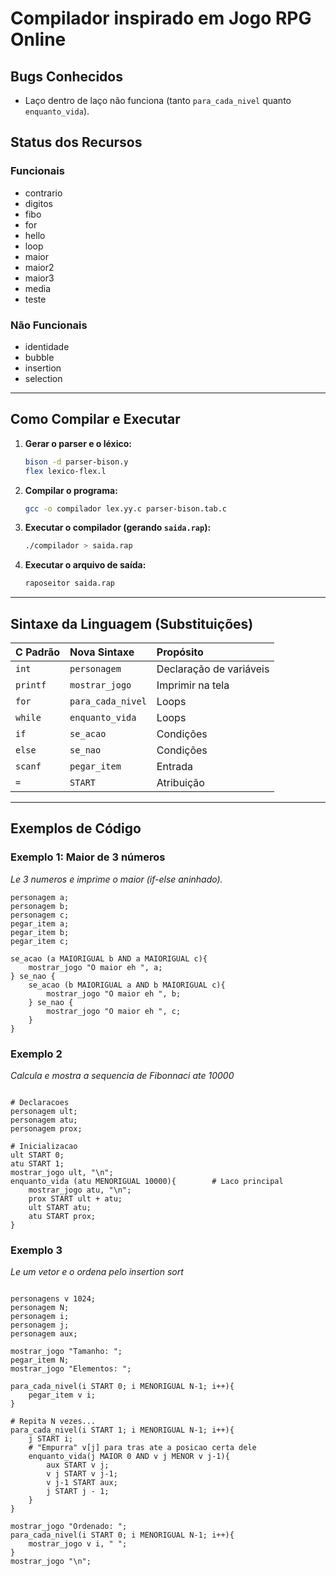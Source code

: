 # Compilador inspirado em Jogo RPG Online

## Bugs Conhecidos
* Laço dentro de laço não funciona (tanto `para_cada_nivel` quanto `enquanto_vida`).


## Status dos Recursos

### Funcionais
* contrario
* digitos
* fibo
* for
* hello
* loop
* maior
* maior2
* maior3
* media
* teste

### Não Funcionais
* identidade
* bubble
* insertion
* selection

---

## Como Compilar e Executar

1.  **Gerar o parser e o léxico:**
    ```bash
    bison -d parser-bison.y
    flex lexico-flex.l
    ```

2.  **Compilar o programa:**
    ```bash
    gcc -o compilador lex.yy.c parser-bison.tab.c
    ```

3.  **Executar o compilador (gerando `saida.rap`):**
    ```bash
    ./compilador > saida.rap
    ```

4.  **Executar o arquivo de saída:**
    ```bash
    raposeitor saida.rap
    ```

---

## Sintaxe da Linguagem (Substituições)

| C Padrão | Nova Sintaxe | Propósito |
| :--- | :--- | :--- |
| `int` | `personagem` | Declaração de variáveis |
| `printf` | `mostrar_jogo` | Imprimir na tela |
| `for` | `para_cada_nivel` | Loops |
| `while` | `enquanto_vida` | Loops |
| `if` | `se_acao` | Condições |
| `else` | `se_nao` | Condições |
| `scanf` | `pegar_item` | Entrada |
| `=` | `START` | Atribuição |

---

## Exemplos de Código

### Exemplo 1: Maior de 3 números
*Le 3 numeros e imprime o maior (if-else aninhado).*

```text
personagem a;
personagem b;
personagem c;
pegar_item a;
pegar_item b;
pegar_item c;

se_acao (a MAIORIGUAL b AND a MAIORIGUAL c){
    mostrar_jogo "O maior eh ", a;
} se_nao {
    se_acao (b MAIORIGUAL a AND b MAIORIGUAL c){
        mostrar_jogo "O maior eh ", b;
    } se_nao {
        mostrar_jogo "O maior eh ", c;
    }
}
```
### Exemplo 2

*Calcula e mostra a sequencia de Fibonnaci ate 10000*

```text

# Declaracoes
personagem ult;
personagem atu;
personagem prox;

# Inicializacao
ult START 0;
atu START 1;
mostrar_jogo ult, "\n";
enquanto_vida (atu MENORIGUAL 10000){        # Laco principal
    mostrar_jogo atu, "\n";
    prox START ult + atu;
    ult START atu;
    atu START prox;
}
```
### Exemplo 3

*Le um vetor e o ordena pelo insertion sort*

```text

personagens v 1024;
personagem N;
personagem i;
personagem j;
personagem aux;

mostrar_jogo "Tamanho: ";
pegar_item N;
mostrar_jogo "Elementos: ";

para_cada_nivel(i START 0; i MENORIGUAL N-1; i++){
    pegar_item v i;
}

# Repita N vezes...
para_cada_nivel(i START 1; i MENORIGUAL N-1; i++){
    j START i;
    # "Empurra" v[j] para tras ate a posicao certa dele
    enquanto_vida(j MAIOR 0 AND v j MENOR v j-1){
        aux START v j;
        v j START v j-1;
        v j-1 START aux;
        j START j - 1;
    }
}

mostrar_jogo "Ordenado: ";
para_cada_nivel(i START 0; i MENORIGUAL N-1; i++){
    mostrar_jogo v i, " ";
}
mostrar_jogo "\n";

``` 
